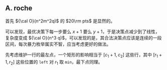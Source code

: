 ## A. roche

首先 ${\cal O}(n^2m^2q)$ 的 $20\rm pts$ 是显然的。

可以发现，最优决策下每一步要么 $x + 1$ 要么 $y + 1$，于是决策点减少到了线性，复杂度变成 ${\cal O}(n^3 q)$，可以发现的是，其合法决策点应该是连续的一段区间，每次暴力枚举属实不智，应当考虑更好的做法。

先考虑维护一行的最左点，一个矩形的影响相当于 $[c_1 + 1, c_2]$ 这些行，其中 $[r_1 + 1, r_2]$ 这些位置的 `left` 对 $r_1$ 取 `min`，最下点同理。


